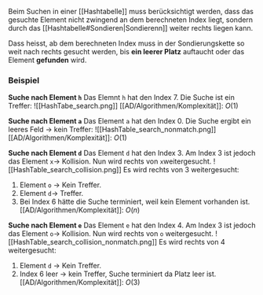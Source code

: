 Beim Suchen in einer [[Hashtabelle]] muss berücksichtigt werden, dass das gesuchte Element nicht zwingend an dem berechneten Index liegt, sondern durch das [[Hashtabelle#Sondieren|Sondierenn]] weiter rechts liegen kann.

Dass heisst, ab dem berechneten Index muss in der Sondierungskette so weit nach rechts gesucht werden, bis **ein leerer Platz** auftaucht oder das Element **gefunden** wird.

### Beispiel
**Suche nach Element `h`**
Das Elemnt `h` hat den Index 7. Die Suche ist ein Treffer:
![[HashTabe_search.png]]
[[AD/Algorithmen/Komplexität]]: $O(1)$

**Suche nach Element `a`**
Das Element `a` hat den Index 0. Die Suche ergibt ein leeres Feld -> kein Treffer:
![[HashTable_search_nonmatch.png]]
[[AD/Algorithmen/Komplexität]]: $O(1)$

**Suche nach Element `d`**
Das Element `d` hat den Index 3. Am Index 3 ist jedoch das Element `x`-> Kollision. Nun wird rechts von `x`weitergesucht.
![[HashTable_search_collision.png]]
Es wird rechts von 3 weitergesucht:
1. Element `o` -> Kein Treffer.
2. Element `d`-> Treffer.
3. Bei Index 6 hätte die Suche terminiert, weil kein Element vorhanden ist.
[[AD/Algorithmen/Komplexität]]: $O(n)$

**Suche nach Element `e`**
Das Element `e` hat den Index 4. Am Index 3 ist jedoch das Element `o`-> Kollision. Nun wird rechts von `o` weitergesucht.
![[HashTable_search_collision_nonmatch.png]]
Es wird rechts von 4 weitergesucht:
1. Element `d` -> Kein Treffer.
2. Index 6 leer -> kein Treffer, Suche terminiert da Platz leer ist.
[[AD/Algorithmen/Komplexität]]: $O(3)$